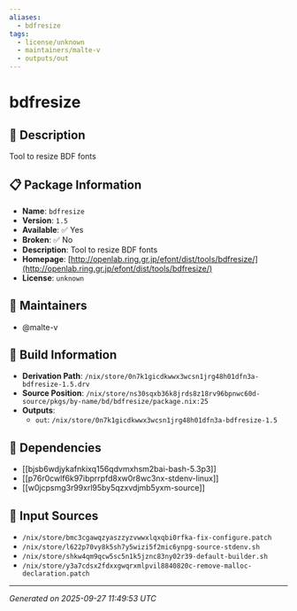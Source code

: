 ```yaml
---
aliases:
  - bdfresize
tags:
  - license/unknown
  - maintainers/malte-v
  - outputs/out
---
```


# bdfresize

## 📝 Description

Tool to resize BDF fonts

## 📋 Package Information

- **Name**: `bdfresize`
- **Version**: `1.5`
- **Available**: ✅ Yes
- **Broken**: ✅ No
- **Description**: Tool to resize BDF fonts
- **Homepage**: [http://openlab.ring.gr.jp/efont/dist/tools/bdfresize/](http://openlab.ring.gr.jp/efont/dist/tools/bdfresize/)
- **License**: `unknown`
## 👥 Maintainers

- @malte-v


## 🔧 Build Information

- **Derivation Path**: `/nix/store/0n7k1gicdkwwx3wcsn1jrg48h01dfn3a-bdfresize-1.5.drv`
- **Source Position**: `/nix/store/ns30sqxb36k8jrds8z18rv96bpnwc60d-source/pkgs/by-name/bd/bdfresize/package.nix:25`
- **Outputs**:
  - `out`:  `/nix/store/0n7k1gicdkwwx3wcsn1jrg48h01dfn3a-bdfresize-1.5`

## 🔗 Dependencies

- [[bjsb6wdjykafnkixq156qdvmxhsm2bai-bash-5.3p3]]
- [[p76r0cwlf6k97ibprrpfd8xw0r8wc3nx-stdenv-linux]]
- [[w0jcpsmg3r99xrl95by5qzxvdjmb5yxm-source]]

## 📁 Input Sources

- `/nix/store/bmc3cgawqzyaszzyzvwwxlqxqbi0rfka-fix-configure.patch`
- `/nix/store/l622p70vy8k5sh7y5wizi5f2mic6ynpg-source-stdenv.sh`
- `/nix/store/shkw4qm9qcw5sc5n1k5jznc83ny02r39-default-builder.sh`
- `/nix/store/y3a7cdsx2fdxxgwqrxmlpvil8840820c-remove-malloc-declaration.patch`

---
*Generated on 2025-09-27 11:49:53 UTC*
